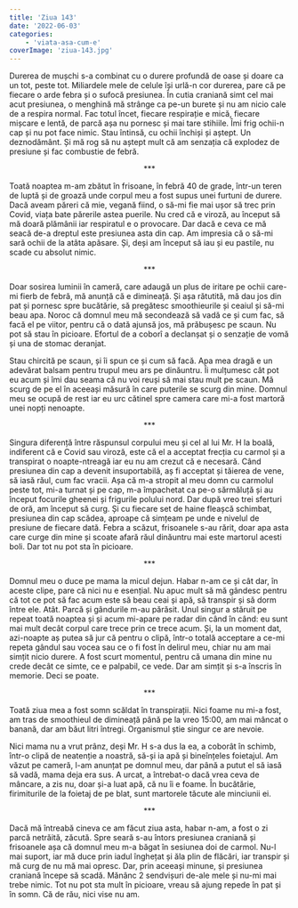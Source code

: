 ```yaml
---
title: 'Ziua 143'
date: '2022-06-03'
categories:
    - 'viata-asa-cum-e'
coverImage: 'ziua-143.jpg'
---
```


Durerea de mușchi s-a combinat cu o durere profundă de oase și doare ca un tot, peste tot. Miliardele mele de celule își urlă-n cor durerea, pare că pe fiecare o arde febra și o sufocă presiunea. În cutia craniană simt cel mai acut presiunea, o menghină mă strânge ca pe-un burete și nu am nicio cale de a respira normal. Fac totul încet, fiecare respirație e mică, fiecare mișcare e lentă, de parcă așa nu pornesc și mai tare stihiile. Îmi frig ochii-n cap și nu pot face nimic. Stau întinsă, cu ochii închiși și aștept. Un deznodământ. Și mă rog să nu aștept mult că am senzația că explodez de presiune și fac combustie de febră.

<p style="text-align: center;">***</p>

Toată noaptea m-am zbătut în frisoane, în febră 40 de grade, într-un teren de luptă și de groază unde corpul meu a fost supus unei furtuni de durere. Dacă aveam păreri că mie, vegană fiind, o să-mi fie mai ușor să trec prin Covid, viața bate părerile astea puerile. Nu cred că e viroză, au început să mă doară plămânii iar respiratul e o provocare. Dar dacă e ceva ce mă seacă de-a dreptul este presiunea asta din cap. Am impresia că o să-mi sară ochii de la atâta apăsare. Și, deși am început să iau și eu pastile, nu scade cu absolut nimic.

<p style="text-align: center;">***</p>

Doar sosirea luminii în cameră, care adaugă un plus de iritare pe ochii care-mi fierb de febră, mă anunță că e dimineață. Și așa rătutită, mă dau jos din pat și pornesc spre bucătărie, să pregătesc smoothieurile și ceaiul și să-mi beau apa. Noroc că domnul meu mă secondează să vadă ce și cum fac, să facă el pe viitor, pentru că o dată ajunsă jos, mă prăbușesc pe scaun. Nu pot să stau în picioare. Efortul de a coborî a declanșat și o senzație de vomă și una de stomac deranjat.

Stau chircită pe scaun, și îi spun ce și cum să facă. Apa mea dragă e un adevărat balsam pentru trupul meu ars pe dinăuntru. Îi mulțumesc cât pot eu acum și îmi dau seama că nu voi reuși să mai stau mult pe scaun. Mă scurg de pe el în aceeași măsură în care puterile se scurg din mine. Domnul meu se ocupă de rest iar eu urc cătinel spre camera care mi-a fost martoră unei nopți nenoapte.

<p style="text-align: center;">***</p>

Singura diferență între răspunsul corpului meu și cel al lui Mr. H la boală, indiferent că e Covid sau viroză, este că el a acceptat frecția cu carmol și a transpirat o noapte-ntreagă iar eu nu am crezut că e necesară. Când presiunea din cap a devenit insuportabilă, aș fi acceptat și tăierea de vene, să iasă răul, cum fac vracii. Așa că m-a stropit al meu domn cu carmolul peste tot, mi-a turnat și pe cap, m-a împachetat ca pe-o sărmăluță și au început focurile gheenei și frigurile polului nord. Dar după vreo trei sferturi de oră, am început să curg. Și cu fiecare set de haine fleașcă schimbat, presiunea din cap scădea, aproape că simțeam pe unde e nivelul de presiune de fiecare dată. Febra a scăzut, frisoanele s-au rărit, doar apa asta care curge din mine și scoate afară răul dinăuntru mai este martorul acesti boli. Dar tot nu pot sta în picioare.

<p style="text-align: center;">***</p>

Domnul meu o duce pe mama la micul dejun. Habar n-am ce și cât dar, în aceste clipe, pare că nici nu e esențial. Nu apuc mult să mă gândesc pentru că tot ce pot să fac acum este să beau ceai și apă, să transpir și să dorm între ele. Atât. Parcă și gândurile m-au părăsit. Unul singur a stăruit pe repeat toată noaptea și și acum mi-apare pe radar din când în când: eu sunt mai mult decât corpul care trece prin ce trece acum. Și, la un moment dat, azi-noapte aș putea să jur că pentru o clipă, într-o totală acceptare a ce-mi repeta gândul sau vocea sau ce o fi fost în delirul meu, chiar nu am mai simțit nicio durere. A fost scurt momentul, pentru că umana din mine nu crede decât ce simte, ce e palpabil, ce vede. Dar am simțit și s-a înscris în memorie. Deci se poate.

<p style="text-align: center;">***</p>

Toată ziua mea a fost somn scăldat în transpirații. Nici foame nu mi-a fost, am tras de smoothieul de dimineață până pe la vreo 15:00, am mai mâncat o banană, dar am băut litri întregi. Organismul știe singur ce are nevoie.

Nici mama nu a vrut prânz, deși Mr. H s-a dus la ea, a coborât în schimb, într-o clipă de neatenție a noastră, să-și ia apă și bineînțeles foietajul. Am văzut pe cameră, l-am anunțat pe domnul meu, dar până a putut el să iasă să vadă, mama deja era sus. A urcat, a întrebat-o dacă vrea ceva de mâncare, a zis nu, doar și-a luat apă, că nu îi e foame. În bucătărie, firimiturile de la foietaj de pe blat, sunt martorele tăcute ale minciunii ei.

<p style="text-align: center;">***</p>

Dacă mă întreabă cineva ce am făcut ziua asta, habar n-am, a fost o zi parcă netrăită, zăcută. Spre seară s-au întors presiunea craniană și frisoanele așa că domnul meu m-a băgat în sesiunea doi de carmol. Nu-l mai suport, iar mă duce prin iadul înghețat și ăla plin de flăcări, iar transpir și mă curg de nu mă mai opresc. Dar, prin aceeași minune, și presiunea craniană începe să scadă. Mănânc 2 sendvișuri de-ale mele și nu-mi mai trebe nimic. Tot nu pot sta mult în picioare, vreau să ajung repede în pat și în somn. Că de rău, nici vise nu am.
